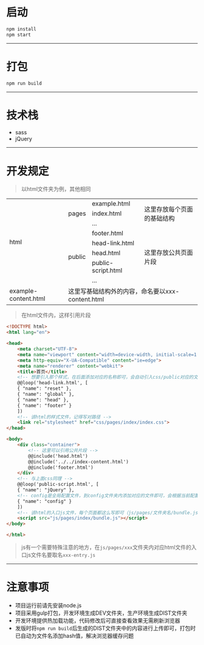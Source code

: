 # 启动
```bash
npm install
npm start
```
---

# 打包
```bash
npm run build
```
---

# 技术栈
+ sass
+ jQuery
---

# 开发规定
>以html文件夹为例，其他相同
<table>
    <tr>
        <td rowspan="8">html</td>
        <td rowspan="3">pages</td>
        <td>example.html</td>
        <td rowspan="3">这里存放每个页面的基础结构</td>
    </tr>
    <tr>
        <td>index.html</td>
    </tr>
    <tr>
        <td>...</td>
    </tr>
    <tr>
        <td rowspan="5">public</td>
        <td>footer.html</td>
        <td rowspan="5">这里存放公共页面片段</td>
    </tr>
    <tr>
        <td>head-link.html</td>
    </tr>
    <tr>
        <td>head.html</td>
    </tr>
    <tr>
        <td>public-script.html</td>
    </tr>
    <tr>
        <td>...</td>
    </tr>
    <tr>
        <td>example-content.html</td>
        <td colspan="3">这里写基础结构外的内容，命名要以xxx-content.html</td>
    </tr>
</table>

>在html文件内，这样引用片段
```html
<!DOCTYPE html>
<html lang="en">

<head>
    <meta charset="UTF-8">
    <meta name="viewport" content="width=device-width, initial-scale=1.0">
    <meta http-equiv="X-UA-Compatible" content="ie=edge">
    <meta name="renderer" content="webkit">
    <title>首页</title>
    <!-- 想要引入那个样式，在后面添加对应的名称即可，会自动引入css/public对应的文件 -->
    @@loop('head-link.html', [
    { "name": "reset" },
    { "name": "global" },
    { "name": "head" },
    { "name": "footer" }
    ])
    <!-- 该html的样式文件，记得写对路径 -->
    <link rel="stylesheet" href="css/pages/index/index.css">
</head>

<body>
    <div class="container">
        <!-- 这里可以引用公共片段 -->
        @@include('head.html')
        @@include('../../index-content.html')
        @@include('footer.html')
    </div>
    <!-- 与上面css同理 -->
    @@loop('public-script.html', [
    { "name": "jQuery" },
    <!-- config是全局配置文件，到config文件夹内添加对应的文件即可，会根据当前配置的环境变量引用 -->
    { "name": "config" }
    ])
    <!-- 该html的入口js文件，每个页面都这么写即可（js/pages/文件夹名/bundle.js） -->
    <script src="js/pages/index/bundle.js"></script>
</body>

</html>
```
> js有一个需要特殊注意的地方，在`js/pages/xxx`文件夹内对应html文件的入口js文件名要取名`xxx-entry.js`
---

# 注意事项
+ 项目运行前请先安装node.js
+ 项目采用gulp打包，开发环境生成DEV文件夹，生产环境生成DIST文件夹
+ 开发环境提供热加载功能，代码修改后可直接查看效果无需刷新浏览器
+ 发版时将``npm run build``后生成的DIST文件夹中的内容进行上传即可，打包时已自动为文件名添加hash值，解决浏览器缓存问题

